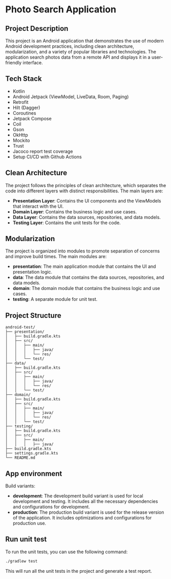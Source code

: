 # Photo Search Application

## Project Description
This project is an Android application that demonstrates the use of modern Android development practices, including clean architecture, modularization, and a variety of popular libraries and technologies. 
The application search photos data from a remote API and displays it in a user-friendly interface.

## Tech Stack
- Kotlin
- Android Jetpack (ViewModel, LiveData, Room, Paging)
- Retrofit
- Hilt (Dagger)
- Coroutines
- Jetpack Compose
- Coil
- Gson
- OkHttp
- Mockito
- Trust
- Jacoco report test coverage
- Setup CI/CD with Github Actions

## Clean Architecture
The project follows the principles of clean architecture, which separates the code into different layers with distinct responsibilities. The main layers are:
- **Presentation Layer**: Contains the UI components and the ViewModels that interact with the UI.
- **Domain Layer**: Contains the business logic and use cases.
- **Data Layer**: Contains the data sources, repositories, and data models.
- **Testing Layer**: Contains the unit tests for the code.

## Modularization
The project is organized into modules to promote separation of concerns and improve build times. The main modules are:
- **presentation**: The main application module that contains the UI and presentation logic.
- **data**: The data module that contains the data sources, repositories, and data models.
- **domain**: The domain module that contains the business logic and use cases.
- **testing**: A separate module for unit test.

## Project Structure
```
android-test/
├── presentation/
│   ├── build.gradle.kts
│   ├── src/
│   │   ├── main/
│   │   │   ├── java/
│   │   │   └── res/
│   │   └── test/
├── data/
│   ├── build.gradle.kts
│   ├── src/
│   │   ├── main/
│   │   │   ├── java/
│   │   │   └── res/
│   │   └── test/
├── domain/
│   ├── build.gradle.kts
│   ├── src/
│   │   ├── main/
│   │   │   ├── java/
│   │   │   └── res/
│   │   └── test/
├── testing/
│   ├── build.gradle.kts
│   ├── src/
│   │   ├── main/
│   │   │   ├── java/
├── build.gradle.kts
├── settings.gradle.kts
└── README.md
```

## App environment
Build variants:
- **development**: The development build variant is used for local development and testing. It includes all the necessary dependencies and configurations for development.
- **production**: The production build variant is used for the release version of the application. It includes optimizations and configurations for production use.

## Run unit test
To run the unit tests, you can use the following command:
```bash
./gradlew test
```
This will run all the unit tests in the project and generate a test report.
